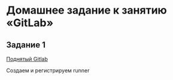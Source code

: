 # Домашнее задание к занятию «GitLab»
## Задание 1

[Поднятый Gitlab](http://89.169.167.222/netology/netology-8-03)

Создаем и регистрируем runner



